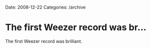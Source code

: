 Date: 2008-12-22
Categories: /archive

# The first Weezer record was br...

The first Weezer record was brilliant.
